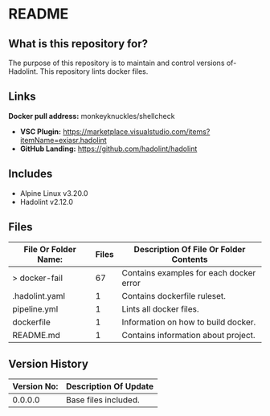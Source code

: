 # README #

## What is this repository for? ##

The purpose of this repository is to maintain and control versions of-
Hadolint. This repository lints docker files.

## Links ##

**Docker pull address:** monkeyknuckles/shellcheck

* **VSC Plugin:**           <https://marketplace.visualstudio.com/items?itemName=exiasr.hadolint>
* **GitHub Landing:**       <https://github.com/hadolint/hadolint>

## Includes ##

* Alpine Linux              v3.20.0
* Hadolint                  v2.12.0

## Files ##

| File Or Folder Name:      | Files | Description Of File Or Folder Contents |
|---------------------------|-------|----------------------------------------|
| > docker-fail             |   67  | Contains examples for each docker error|
| .hadolint.yaml            |   1   | Contains dockerfile ruleset.           |
| pipeline.yml              |   1   | Lints all docker files.                |
| dockerfile                |   1   | Information on how to build docker.    |
| README.md                 |   1   | Contains information about project.    |

## Version History ##

| Version No:    | Description Of Update              |
|----------------|------------------------------------|
| 0.0.0.0        | Base files included.               |
